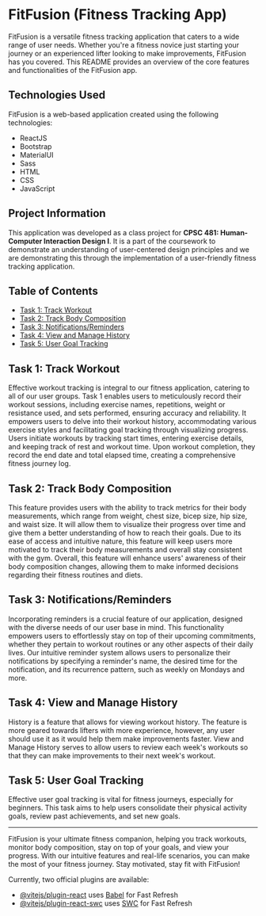 # FitFusion (Fitness Tracking App)

FitFusion is a versatile fitness tracking application that caters to a wide range of user needs. Whether you're a fitness novice just starting your journey or an experienced lifter looking to make improvements, FitFusion has you covered. This README provides an overview of the core features and functionalities of the FitFusion app.

## Technologies Used

FitFusion is a web-based application created using the following technologies:
- ReactJS
- Bootstrap
- MaterialUI
- Sass
- HTML
- CSS
- JavaScript

## Project Information

This application was developed as a class project for **CPSC 481: Human-Computer Interaction Design I**. It is a part of the coursework to demonstrate an understanding of user-centered design principles and we are demonstrating this through the implementation of a user-friendly fitness tracking application.

## Table of Contents

- [Task 1: Track Workout](#task-1-track-workout)
- [Task 2: Track Body Composition](#task-2-track-body-composition)
- [Task 3: Notifications/Reminders](#task-3-notificationsreminders)
- [Task 4: View and Manage History](#task-4-view-and-manage-history)
- [Task 5: User Goal Tracking](#task-5-user-goal-tracking)

## Task 1: Track Workout

Effective workout tracking is integral to our fitness application, catering to all of our user groups. Task 1 enables users to meticulously record their workout sessions, including exercise names, repetitions, weight or resistance used, and sets performed, ensuring accuracy and reliability. It empowers users to delve into their workout history, accommodating various exercise styles and facilitating goal tracking through visualizing progress. Users initiate workouts by tracking start times, entering exercise details, and keeping track of rest and workout time. Upon workout completion, they record the end date and total elapsed time, creating a comprehensive fitness journey log.

## Task 2: Track Body Composition

This feature provides users with the ability to track metrics for their body measurements, which range from weight, chest size, bicep size, hip size, and waist size. It will allow them to visualize their progress over time and give them a better understanding of how to reach their goals. Due to its ease of access and intuitive nature, this feature will keep users more motivated to track their body measurements and overall stay consistent with the gym. Overall, this feature will enhance users' awareness of their body composition changes, allowing them to make informed decisions regarding their fitness routines and diets.

## Task 3: Notifications/Reminders

Incorporating reminders is a crucial feature of our application, designed with the diverse needs of our user base in mind. This functionality empowers users to effortlessly stay on top of their upcoming commitments, whether they pertain to workout routines or any other aspects of their daily lives. Our intuitive reminder system allows users to personalize their notifications by specifying a reminder's name, the desired time for the notification, and its recurrence pattern, such as weekly on Mondays and more.

## Task 4: View and Manage History

History is a feature that allows for viewing workout history. The feature is more geared towards lifters with more experience, however, any user should use it as it would help them make improvements faster. View and Manage History serves to allow users to review each week's workouts so that they can make improvements to their next week's workout.

## Task 5: User Goal Tracking

Effective user goal tracking is vital for fitness journeys, especially for beginners. This task aims to help users consolidate their physical activity goals, review past achievements, and set new goals.

---

FitFusion is your ultimate fitness companion, helping you track workouts, monitor body composition, stay on top of your goals, and view your progress. With our intuitive features and real-life scenarios, you can make the most of your fitness journey. Stay motivated, stay fit with FitFusion!

Currently, two official plugins are available:

- [@vitejs/plugin-react](https://github.com/vitejs/vite-plugin-react/blob/main/packages/plugin-react/README.md) uses [Babel](https://babeljs.io/) for Fast Refresh
- [@vitejs/plugin-react-swc](https://github.com/vitejs/vite-plugin-react-swc) uses [SWC](https://swc.rs/) for Fast Refresh
